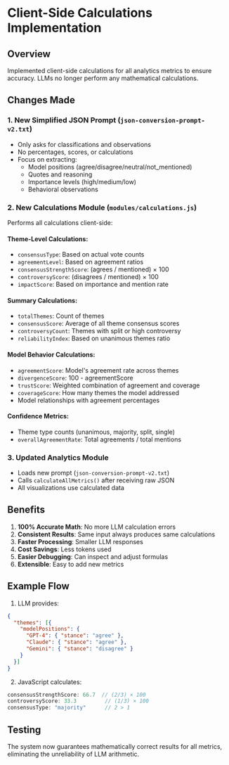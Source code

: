 # Client-Side Calculations Implementation

## Overview
Implemented client-side calculations for all analytics metrics to ensure accuracy. LLMs no longer perform any mathematical calculations.

## Changes Made

### 1. New Simplified JSON Prompt (`json-conversion-prompt-v2.txt`)
- Only asks for classifications and observations
- No percentages, scores, or calculations
- Focus on extracting:
  - Model positions (agree/disagree/neutral/not_mentioned)
  - Quotes and reasoning
  - Importance levels (high/medium/low)
  - Behavioral observations

### 2. New Calculations Module (`modules/calculations.js`)
Performs all calculations client-side:

#### Theme-Level Calculations:
- `consensusType`: Based on actual vote counts
- `agreementLevel`: Based on agreement ratios
- `consensusStrengthScore`: (agrees / mentioned) × 100
- `controversyScore`: (disagrees / mentioned) × 100
- `impactScore`: Based on importance and mention rate

#### Summary Calculations:
- `totalThemes`: Count of themes
- `consensusScore`: Average of all theme consensus scores
- `controversyCount`: Themes with split or high controversy
- `reliabilityIndex`: Based on unanimous themes ratio

#### Model Behavior Calculations:
- `agreementScore`: Model's agreement rate across themes
- `divergenceScore`: 100 - agreementScore
- `trustScore`: Weighted combination of agreement and coverage
- `coverageScore`: How many themes the model addressed
- Model relationships with agreement percentages

#### Confidence Metrics:
- Theme type counts (unanimous, majority, split, single)
- `overallAgreementRate`: Total agreements / total mentions

### 3. Updated Analytics Module
- Loads new prompt (`json-conversion-prompt-v2.txt`)
- Calls `calculateAllMetrics()` after receiving raw JSON
- All visualizations use calculated data

## Benefits

1. **100% Accurate Math**: No more LLM calculation errors
2. **Consistent Results**: Same input always produces same calculations
3. **Faster Processing**: Smaller LLM responses
4. **Cost Savings**: Less tokens used
5. **Easier Debugging**: Can inspect and adjust formulas
6. **Extensible**: Easy to add new metrics

## Example Flow

1. LLM provides:
```json
{
  "themes": [{
    "modelPositions": {
      "GPT-4": { "stance": "agree" },
      "Claude": { "stance": "agree" },
      "Gemini": { "stance": "disagree" }
    }
  }]
}
```

2. JavaScript calculates:
```javascript
consensusStrengthScore: 66.7  // (2/3) × 100
controversyScore: 33.3         // (1/3) × 100
consensusType: "majority"      // 2 > 1
```

## Testing
The system now guarantees mathematically correct results for all metrics, eliminating the unreliability of LLM arithmetic.